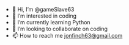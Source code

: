 - 👋 Hi, I’m @gameSlave63
- 👀 I’m interested in coding
- 🌱 I’m currently learning Python
- 💞️ I’m looking to collaborate on coding
- 📫 How to reach me jonfinch63@gmail.com

<!---
gameSlave63/gameSlave63 is a ✨ special ✨ repository because its `README.md` (this file) appears on your GitHub profile.
You can click the Preview link to take a look at your changes.
--->

